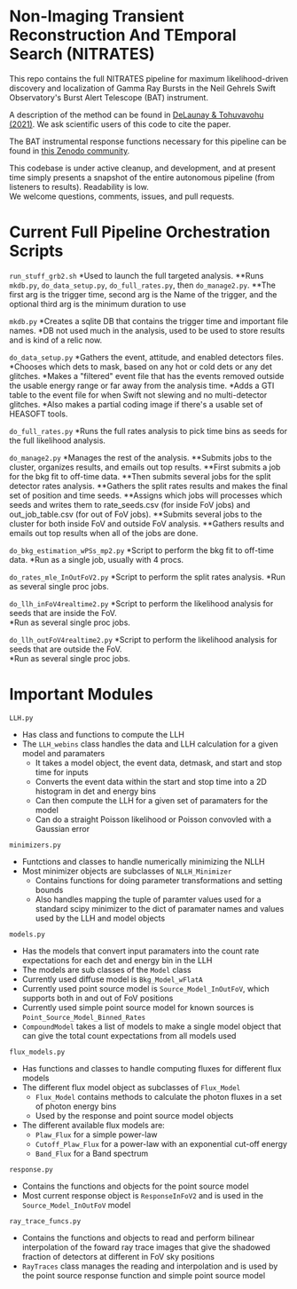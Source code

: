 # Non-Imaging Transient Reconstruction And TEmporal Search (NITRATES)

This repo contains the full NITRATES pipeline for maximum likelihood-driven discovery and localization of Gamma Ray Bursts in the Neil Gehrels Swift Observatory's Burst Alert Telescope (BAT) instrument. 

A description of the method can be found in [DeLaunay & Tohuvavohu (2021)](FILLME). We ask scientific users of this code to cite the paper.

The BAT instrumental response functions necessary for this pipeline can be found in [this Zenodo community](https://zenodo.org/communities/swift-bat).

This codebase is under active cleanup, and development, and at present time simply presents a snapshot of the entire autonomous pipeline (from listeners to results). Readability is low. \
We welcome questions, comments, issues, and pull requests.

# Current Full Pipeline Orchestration Scripts

`run_stuff_grb2.sh`
*Used to launch the full targeted analysis. 
**Runs `mkdb.py`, `do_data_setup.py`, `do_full_rates.py`, then `do_manage2.py`.
**The first arg is the trigger time, second arg is the Name of the trigger, and the optional third arg is the minimum duration to use

`mkdb.py` 
*Creates a sqlite DB that contains the trigger time and important file names.
*DB not used much in the analysis, used to be used to store results and is kind of a relic now.

`do_data_setup.py`
*Gathers the event, attitude, and enabled detectors files.
*Chooses which dets to mask, based on any hot or cold dets or any det glitches.
*Makes a "filtered" event file that has the events removed outside the usable energy range or far away from the analysis time.
*Adds a GTI table to the event file for when Swift not slewing and no multi-detector glitches.
*Also makes a partial coding image if there's a usable set of HEASOFT tools.

`do_full_rates.py`
*Runs the full rates analysis to pick time bins as seeds for the full likelihood analysis.

`do_manage2.py` 
*Manages the rest of the analysis.
**Submits jobs to the cluster, organizes results, and emails out top results.
**First submits a job for the bkg fit to off-time data. 
**Then submits several jobs for the split detector rates analysis. 
**Gathers the split rates results and makes the final set of position and time seeds. 
**Assigns which jobs will processes which seeds and writes them to rate_seeds.csv (for inside FoV jobs) and out_job_table.csv (for out of FoV jobs). 
**Submits several jobs to the cluster for both inside FoV and outside FoV analysis. 
**Gathers results and emails out top results when all of the jobs are done.

`do_bkg_estimation_wPSs_mp2.py` 
*Script to perform the bkg fit to off-time data. 
*Run as a single job, usually with 4 procs.

`do_rates_mle_InOutFoV2.py`
*Script to perform the split rates analysis.
*Run as several single proc jobs.

`do_llh_inFoV4realtime2.py`
*Script to perform the likelihood analysis for seeds that are inside the FoV. \
*Run as several single proc jobs.

`do_llh_outFoV4realtime2.py`
*Script to perform the likelihood analysis for seeds that are outside the FoV. \
*Run as several single proc jobs.


# Important Modules 

`LLH.py`
* Has class and functions to compute the LLH
* The `LLH_webins` class handles the data and LLH calculation for a given model and paramaters
  * It takes a model object, the event data, detmask, and start and stop time for inputs 
  * Converts the event data within the start and stop time into a 2D histogram in det and energy bins
  * Can then compute the LLH for a given set of paramaters for the model
  * Can do a straight Poisson likelihood or Poisson convovled with a Gaussian error

`minimizers.py`
* Funtctions and classes to handle numerically minimizing the NLLH
* Most minimizer objects are subclasses of `NLLH_Minimizer`
  * Contains functions for doing parameter transformations and setting bounds
  * Also handles mapping the tuple of paramter values used for a standard scipy minimizer to the dict of paramater names and values used by the LLH and model objects

`models.py`
* Has the models that convert input paramaters into the count rate expectations for each det and energy bin in the LLH
* The models are sub classes of the `Model` class
* Currently used diffuse model is `Bkg_Model_wFlatA`
* Currently used point source model is `Source_Model_InOutFoV`, which supports both in and out of FoV positions
* Currently used simple point source model for known sources is `Point_Source_Model_Binned_Rates`
* `CompoundModel` takes a list of models to make a single model object that can give the total count expectations from all models used

`flux_models.py`
* Has functions and classes to handle computing fluxes for different flux models
* The different flux model object as subclasses of `Flux_Model`
  * `Flux_Model` contains methods to calculate the photon fluxes in a set of photon energy bins
  * Used by the response and point source model objects
* The different available flux models are:
  * `Plaw_Flux` for a simple power-law
  * `Cutoff_Plaw_Flux` for a power-law with an exponential cut-off energy
  * `Band_Flux` for a Band spectrum 

`response.py`
* Contains the functions and objects for the point source model
* Most current response object is `ResponseInFoV2` and is used in the `Source_Model_InOutFoV` model

`ray_trace_funcs.py`
* Contains the functions and objects to read and perform bilinear interpolation of the foward ray trace images that give the shadowed fraction of detectors at different in FoV sky positions
* `RayTraces` class manages the reading and interpolation and is used by the point source response function and simple point source model

